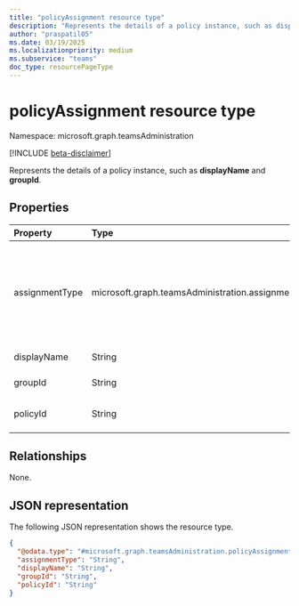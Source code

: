 ```yaml
---
title: "policyAssignment resource type"
description: "Represents the details of a policy instance, such as displayName and groupId."
author: "praspatil05"
ms.date: 03/19/2025
ms.localizationpriority: medium
ms.subservice: "teams"
doc_type: resourcePageType
---
```


# policyAssignment resource type

Namespace: microsoft.graph.teamsAdministration

[!INCLUDE [beta-disclaimer](../../includes/beta-disclaimer.md)]

Represents the details of a policy instance, such as **displayName** and **groupId**.

## Properties
|Property|Type|Description|
|:---|:---|:---|
|assignmentType|microsoft.graph.teamsAdministration.assignmentType|The type of assignment: `group` for group-based assignment, `direct` for user-based assignment. The possible values are: `direct`, `group`, `unknownFutureValue`.|
|displayName|String|Represents the name of the policy.|
|groupId|String|Represents the group identifier.|
|policyId|String|Represents the unique identifier for the policy. |

## Relationships
None.

## JSON representation
The following JSON representation shows the resource type.
<!-- {
  "blockType": "resource",
  "@odata.type": "microsoft.graph.teamsAdministration.policyAssignment"
}
-->
``` json
{
  "@odata.type": "#microsoft.graph.teamsAdministration.policyAssignment",
  "assignmentType": "String",
  "displayName": "String",
  "groupId": "String",
  "policyId": "String"
}
```

